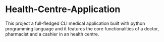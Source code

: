 # Health-Centre-Application
This project a full-fledged CLI medical application built with python programming language and it features the core functionalities of a doctor, pharmacist and a cashier in an health centre.
